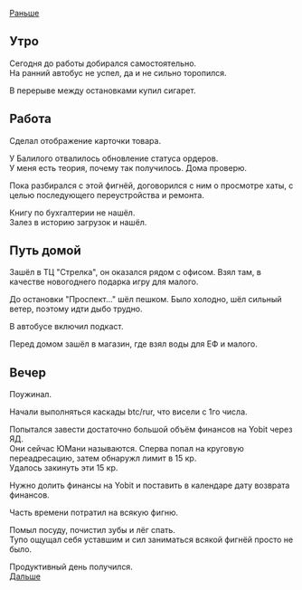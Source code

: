 [Раньше](2020.12.15.md)  
## Утро
Сегодня до работы добирался самостоятельно.  
На ранний автобус не успел, да и не сильно торопился.

В перерыве между остановками купил сигарет.
## Работа
Сделал отображение карточки товара.

У Балилого отвалилось обновление статуса ордеров.  
У меня есть теория, почему так получилось. Дома проверю.

Пока разбирался с этой фигнёй, договорился с ним о просмотре хаты, с целью последующего переустройства и ремонта.

Книгу по бухгалтерии не нашёл.  
Залез в историю загрузок и нашёл.
## Путь домой
Зашёл в ТЦ "Стрелка", он оказался рядом с офисом. Взял там, в качестве новогоднего подарка игру для малого.

До остановки "Проспект..." шёл пешком. Было холодно, шёл сильный ветер, поэтому идти дыбо трудно.

В автобусе включил подкаст.

Перед домом зашёл в магазин, где взял воды для ЕФ и малого.
## Вечер
Поужинал.  

Начали выполняться каскады btc/rur, что висели с 1го числа. 

Попытался завести достаточно большой объём финансов на Yobit через ЯД.  
Они сейчас ЮМани называются. Сперва попал на круговую переадресацию, затем обнаружл лимит в 15 кр.  
Удалось закинуть эти 15 кр.

Нужно долить финансы на Yobit и поставить в календаре дату возврата финансов.

Часть времени потратил на всякую фигню.

Помыл посуду, почистил зубы и лёг спать.  
Тупо ощущал себя уставшим и сил заниматься всякой фигнёй просто не было.

Продуктивный день получился.  
[Дальше](2020.12.17.md)
